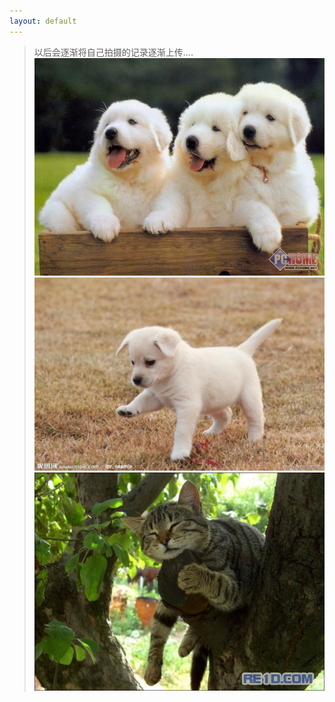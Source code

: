 ```yaml
---
layout: default
---
```

>以后会逐渐将自己拍摄的记录逐渐上传....<br>
![Alt text](/images/dog1.jpg)
![Alt text](/images/dog_2.jpg)
![Alt text](/images/cat1.jpg)